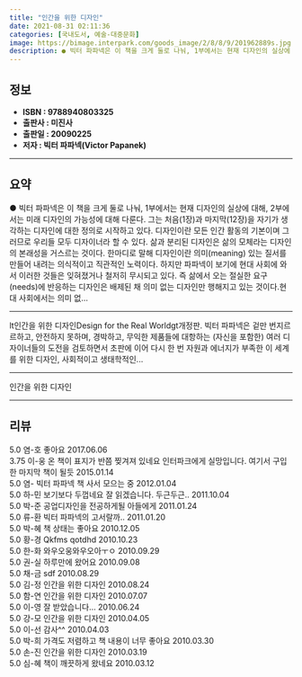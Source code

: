 ```yaml
---
title: "인간을 위한 디자인"
date: 2021-08-31 02:11:36
categories: [국내도서, 예술-대중문화]
image: https://bimage.interpark.com/goods_image/2/8/8/9/201962889s.jpg
description: ● 빅터 파파넥은 이 책을 크게 둘로 나눠, 1부에서는 현재 디자인의 실상에 대해, 2부에서는 미래 디자인의 가능성에 대해 다룬다. 그는 처음(1장)과 마지막(12장)을 자기가 생각하는 디자인에 대한 정의로 시작하고 있다. 디자인이란 모든 인간 활동의 기본이며 그러므로 우리들 모두 디
---
```


## **정보**

- **ISBN : 9788940803325**
- **출판사 : 미진사**
- **출판일 : 20090225**
- **저자 : 빅터 파파넥(Victor Papanek)**

------



## **요약**

●  빅터 파파넥은 이 책을 크게 둘로 나눠, 1부에서는 현재 디자인의 실상에 대해, 2부에서는 미래 디자인의 가능성에 대해 다룬다. 그는 처음(1장)과 마지막(12장)을 자기가 생각하는 디자인에 대한 정의로 시작하고 있다. 디자인이란 모든 인간 활동의 기본이며 그러므로 우리들 모두 디자이너라 할 수 있다. 삶과 분리된 디자인은 삶의 모체라는 디자인의 본래성을 거스르는 것이다. 한마디로 말해 디자인이란 의미(meaning) 있는 질서를 만들어 내려는 의식적이고 직관적인 노력이다. 하지만 파파넥이 보기에 현대 사회에 와서 이러한 것들은 잊혀졌거나 철저히 무시되고 있다. 즉 삶에서 오는 절실한 요구(needs)에 반응하는 디자인은 배제된 채 의미 없는 디자인만 행해지고 있는 것이다.현대 사회에서는 의미 없...

------

lt인간을 위한 디자인Design for the Real Worldgt개정판. 빅터 파파넥은 겉만 번지르르하고, 안전하지 못하며, 경박하고, 무익한 제품들에 대항하는 (자신을 포함한) 여러 디자이너들의 도전을 검토하면서 초판에 이어 다시 한 번 자원과 에너지가 부족한 이 세계를 위한 디자인, 사회적이고 생태학적인... 

------


인간을 위한 디자인 

------


## **리뷰** 

5.0 염-호 좋아요 2017.06.06 <br/>3.75 이-웅 온 책이 표지가 반쯤 찢겨져 있네요 인터파크에게 실망입니다. 여기서 구입한 마지막 책이 될듯 2015.01.14 <br/>5.0 염- 빅터 파파넥 책 사서 모으는 중 2012.01.04 <br/>5.0 하-민 보기보다 두껍네요 잘 읽겠습니다. 두근두근.. 2011.10.04 <br/>5.0 박-준 공업디자인을 전공하게될 아들에게 2011.01.24 <br/>5.0 류-환 빅터 파파넥의 고서랄까.. 2011.01.20 <br/>5.0 박-혜 책 상태는 좋아요 2010.12.05 <br/>5.0 황-경 Qkfms qotdhd 2010.10.23 <br/>5.0 한-화 와우오웅와우오아ㅜㅇ 2010.09.29 <br/>5.0 권-실 하루만에 왔어요 2010.09.08 <br/>5.0 채-금 sdf 2010.08.29 <br/>5.0 김-정 인간을 위한 디자인 2010.08.24 <br/>5.0 함-연 인간을 위한 디자인 2010.07.07 <br/>5.0 이-영 잘 받았습니다... 2010.06.24 <br/>5.0 강-모 인간을 위한 디자인 2010.04.05 <br/>5.0 이-선 감사^^ 2010.04.03 <br/>5.0 박-희 가격도 저렴하고 책 내용이 너무 좋아요 2010.03.30 <br/>5.0 손-진 인간을 위한 디자인 2010.03.19 <br/>5.0 심-혜 책이 깨끗하게 왔네요 2010.03.12 <br/>